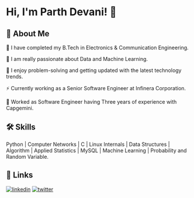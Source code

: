 
# Hi, I'm Parth Devani! 👋


## 🚀 About Me






🔭 I have completed my B.Tech in Electronics & Communication Engineering.

🔭 I am really passionate about Data and Machine Learning.

🔭 I enjoy problem-solving and getting updated with the latest technology trends.

⚡ Currently working as a Senior Software Engineer at Infinera Corporation.

👯 Worked as Software Engineer having Three years of experience with Capgemini.


## 🛠 Skills
 Python | Computer Networks | C | Linux Internals | Data Structures | Algorithm | Applied Statistics | MySQL | Machine Learning | Probability and Random Variable.


## 🔗 Links
[![linkedin](https://img.shields.io/badge/linkedin-0A66C2?style=for-the-badge&logo=linkedin&logoColor=white)](https://www.linkedin.com/in/devaniparth/)
[![twitter](https://img.shields.io/badge/twitter-1DA1F2?style=for-the-badge&logo=twitter&logoColor=white)](https://twitter.com/PARTHDEVANI9)

